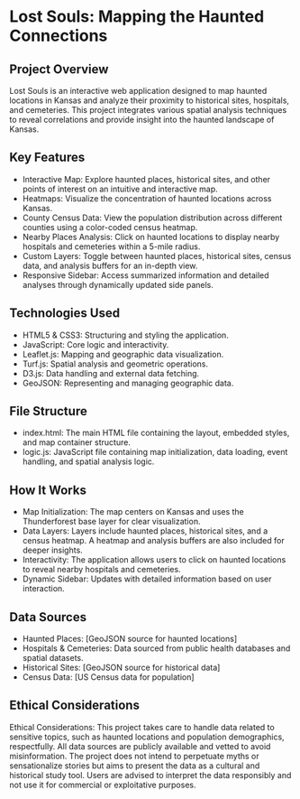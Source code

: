 # Lost Souls: Mapping the Haunted Connections
## Project Overview
Lost Souls is an interactive web application designed to map haunted locations in Kansas and analyze their proximity to historical sites, hospitals, and cemeteries. This project integrates various spatial analysis techniques to reveal correlations and provide insight into the haunted landscape of Kansas.

## Key Features
- Interactive Map: Explore haunted places, historical sites, and other points of interest on an intuitive and interactive map.
- Heatmaps: Visualize the concentration of haunted locations across Kansas.
- County Census Data: View the population distribution across different counties using a color-coded census heatmap.
- Nearby Places Analysis: Click on haunted locations to display nearby hospitals and cemeteries within a 5-mile radius.
- Custom Layers: Toggle between haunted places, historical sites, census data, and analysis buffers for an in-depth view.
- Responsive Sidebar: Access summarized information and detailed analyses through dynamically updated side panels.

## Technologies Used
- HTML5 & CSS3: Structuring and styling the application.
- JavaScript: Core logic and interactivity.
- Leaflet.js: Mapping and geographic data visualization.
- Turf.js: Spatial analysis and geometric operations.
- D3.js: Data handling and external data fetching.
- GeoJSON: Representing and managing geographic data.

## File Structure
- index.html: The main HTML file containing the layout, embedded styles, and map container structure.
- logic.js: JavaScript file containing map initialization, data loading, event handling, and spatial analysis logic.

## How It Works
- Map Initialization: The map centers on Kansas and uses the Thunderforest base layer for clear visualization.
- Data Layers: Layers include haunted places, historical sites, and a census heatmap. A heatmap and analysis buffers are also included for deeper insights.
- Interactivity: The application allows users to click on haunted locations to reveal nearby hospitals and cemeteries.
- Dynamic Sidebar: Updates with detailed information based on user interaction.

## Data Sources
- Haunted Places: [GeoJSON source for haunted locations]
- Hospitals & Cemeteries: Data sourced from public health databases and spatial datasets.
- Historical Sites: [GeoJSON source for historical data]
- Census Data: [US Census data for population]

## Ethical Considerations
Ethical Considerations: This project takes care to handle data related to sensitive topics, such as haunted locations and population demographics, respectfully. All data sources are publicly available and vetted to avoid misinformation. The project does not intend to perpetuate myths or sensationalize stories but aims to present the data as a cultural and historical study tool. Users are advised to interpret the data responsibly and not use it for commercial or exploitative purposes.
